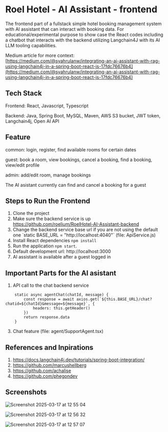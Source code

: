 # Roel Hotel - AI Assistant - frontend

The frontend part of a fullstack simple hotel booking management system with AI assistant that can interact with booking data. For educational/experimental purpose to show case the React codes including a chatbot that interacts with the backend utilizing Langchain4J with its AI LLM tooling capabilities.

Medium article for more context: [https://medium.com/@syahrulanw/integrating-an-ai-assistant-with-rag-using-langchain4j-in-a-spring-boot-react-js-17fdc76676b4](https://medium.com/@syahrulanw/integrating-an-ai-assistant-with-rag-using-langchain4j-in-a-spring-boot-react-js-17fdc76676b4)

## Tech Stack

Frontend: React, Javascript, Typescript

Backend: Java, Spring Boot, MySQL, Maven, AWS S3 bucket, JWT token, Langchain4j, Open AI API

## Feature

common: login, register, find available rooms for certain dates

guest: book a room, view bookings, cancel a booking, find a booking, view/edit profile

admin: add/edit room, manage bookings 

The AI asistant currently can find and cancel a booking for a guest 

## Steps to Run the Frontend
1. Clone the project
2. Make sure the backend service is up https://github.com/roelium/RoelHotel-AI-Assistant-backend
3. Change the backend service base url if you are not using the default one ´static BASE_URL = "http://localhost:4040"´ (file: ApiService.js)
4. Install React dependencies `npm install`
5. Run the application `npm start`.
6. Default development url: http://localhost:3000
7. AI assistant is available after a guest logged in

## Important Parts for the AI asistant
1. API call to the chat backend service
````
    static async agentChat(chatId, message) {
        const response = await axios.get(`${this.BASE_URL}/chat?chatid=${chatId}&message=${message}`, {
            headers: this.getHeader()
        })
        return response.data
    }
````
3. Chat feature (file: agent/SupportAgent.tsx)


## References and Inpirations

1. https://docs.langchain4j.dev/tutorials/spring-boot-integration/<br/>
2. https://github.com/marcushellberg<br/>
3. https://github.com/achalise<br/>
4. https://github.com/phegondev<br/>

## Screenshots

![Screenshot 2025-03-17 at 12 55 04](https://github.com/user-attachments/assets/23d565e3-c2a8-45dd-9f48-b32f3dc0d718)

![Screenshot 2025-03-17 at 12 56 32](https://github.com/user-attachments/assets/91dc5eed-db00-48eb-8388-86f1b4b3e33e)

![Screenshot 2025-03-17 at 12 57 07](https://github.com/user-attachments/assets/92240595-b181-43ed-9413-d5f66311f5ff)


